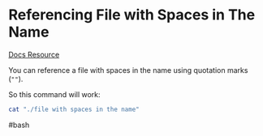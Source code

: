 # Referencing File with Spaces in The Name

[Docs Resource](https://learn.microsoft.com/en-us/troubleshoot/windows-server/deployment/filenames-with-spaces-require-quotation-mark)

You can reference a file with spaces in the name using quotation marks (`""`).

So this command will work:

```bash
cat "./file with spaces in the name"
```

#bash